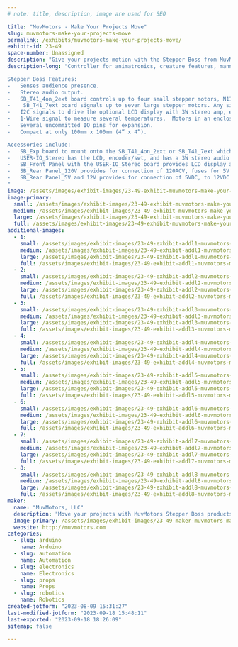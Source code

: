 ```yaml
---
# note: title, description, image are used for SEO

title: "MuvMotors - Make Your Projects Move"
slug: muvmotors-make-your-projects-move
permalink: /exhibits/muvmotors-make-your-projects-move/
exhibit-id: 23-49
space-number: Unassigned
description: "Give your projects motion with the Stepper Boss from MuvMotors for animatronic  features."
description-long: "Controller for animatronics, creature features, mannequins, museum dioramas, and kinetic sculptures. 

Stepper Boss Features:
-	Senses audience presence.
-	Stereo audio output.
-	SB_T41_4on_2ext board controls up to four small stepper motors, N11 or N17, and sends signals to up to two external stepper drivers so large steppers can be used.
-	 SB_T41_7ext board signals up to seven large stepper motors. Any size external stepper driver, power supply, and stepper can be used. Need to rotate a car?
-	I2C signals to drive the optional LCD display with 3W stereo amp, extendable to other I2C devices you may use.
-	1-Wire signal to measure several temperatures.  Motors in an enclosure generate heat. Use this to design cooling.
-	Several uncommitted IO pins for expansion.
-	Compact at only 100mm x 100mm (4” x 4”).

Accessories include:
-	SB_Exp board to mount onto the SB_T41_4on_2ext or SB_T41_7ext which provides perfboard areas for your circuits.
-	USER-IO_Stereo has the LCD, encoder/swt, and has a 3W stereo audio amplifier.
-	SB_Front Panel with the USER-IO_Stereo board provides LCD display and encoder with switch to provide menus of functions and enter parameters your sketch may need.
-	SB_Rear Panel_120V provides for connection of 120ACV, fuses for 5V and 12V, On/Off switch and uUSB for computer to Teensy 4.1 sketch uploading.
-	SB_Rear Panel_5V and 12V provides for connection of 5VDC, to 12VDC (up to 28.5VDC), 5V and 12V pilot LEDs, SPDIF audio jack, On/Off switch and micro USB socket for connection to computer.
"
image: /assets/images/exhibit-images/23-49-exhibit-muvmotors-make-your-projects-move-botteli-marco-stepper-boss-board-crpd-rdcd18-large.jpg
image-primary: 
  small: /assets/images/exhibit-images/23-49-exhibit-muvmotors-make-your-projects-move-botteli-marco-stepper-boss-board-crpd-rdcd18-small.jpg
  medium: /assets/images/exhibit-images/23-49-exhibit-muvmotors-make-your-projects-move-botteli-marco-stepper-boss-board-crpd-rdcd18-medium.jpg
  large: /assets/images/exhibit-images/23-49-exhibit-muvmotors-make-your-projects-move-botteli-marco-stepper-boss-board-crpd-rdcd18-large.jpg
  full: /assets/images/exhibit-images/23-49-exhibit-muvmotors-make-your-projects-move-botteli-marco-stepper-boss-board-crpd-rdcd18-full.jpg
additional-images: 
  - 1:
    small: /assets/images/exhibit-images/23-49-exhibit-addl1-muvmotors-make-your-projects-move-botteli-the-bottle-man-rdcd-rotd-small.jpg
    medium: /assets/images/exhibit-images/23-49-exhibit-addl1-muvmotors-make-your-projects-move-botteli-the-bottle-man-rdcd-rotd-medium.jpg
    large: /assets/images/exhibit-images/23-49-exhibit-addl1-muvmotors-make-your-projects-move-botteli-the-bottle-man-rdcd-rotd-large.jpg
    full: /assets/images/exhibit-images/23-49-exhibit-addl1-muvmotors-make-your-projects-move-botteli-the-bottle-man-rdcd-rotd-full.jpg
  - 2:
    small: /assets/images/exhibit-images/23-49-exhibit-addl2-muvmotors-make-your-projects-move-botteli-sb-lcd-small.jpg
    medium: /assets/images/exhibit-images/23-49-exhibit-addl2-muvmotors-make-your-projects-move-botteli-sb-lcd-medium.jpg
    large: /assets/images/exhibit-images/23-49-exhibit-addl2-muvmotors-make-your-projects-move-botteli-sb-lcd-large.jpg
    full: /assets/images/exhibit-images/23-49-exhibit-addl2-muvmotors-make-your-projects-move-botteli-sb-lcd-full.jpg
  - 3:
    small: /assets/images/exhibit-images/23-49-exhibit-addl3-muvmotors-make-your-projects-move-sb-t41-4on-2ext-small.jpg
    medium: /assets/images/exhibit-images/23-49-exhibit-addl3-muvmotors-make-your-projects-move-sb-t41-4on-2ext-medium.jpg
    large: /assets/images/exhibit-images/23-49-exhibit-addl3-muvmotors-make-your-projects-move-sb-t41-4on-2ext-large.jpg
    full: /assets/images/exhibit-images/23-49-exhibit-addl3-muvmotors-make-your-projects-move-sb-t41-4on-2ext-full.jpg
  - 4:
    small: /assets/images/exhibit-images/23-49-exhibit-addl4-muvmotors-make-your-projects-move-sb-t41-7ext-rdcd-small.jpg
    medium: /assets/images/exhibit-images/23-49-exhibit-addl4-muvmotors-make-your-projects-move-sb-t41-7ext-rdcd-medium.jpg
    large: /assets/images/exhibit-images/23-49-exhibit-addl4-muvmotors-make-your-projects-move-sb-t41-7ext-rdcd-large.jpg
    full: /assets/images/exhibit-images/23-49-exhibit-addl4-muvmotors-make-your-projects-move-sb-t41-7ext-rdcd-full.jpg
  - 5:
    small: /assets/images/exhibit-images/23-49-exhibit-addl5-muvmotors-make-your-projects-move-sb-uno-2on-2ext-small.jpg
    medium: /assets/images/exhibit-images/23-49-exhibit-addl5-muvmotors-make-your-projects-move-sb-uno-2on-2ext-medium.jpg
    large: /assets/images/exhibit-images/23-49-exhibit-addl5-muvmotors-make-your-projects-move-sb-uno-2on-2ext-large.jpg
    full: /assets/images/exhibit-images/23-49-exhibit-addl5-muvmotors-make-your-projects-move-sb-uno-2on-2ext-full.jpg
  - 6:
    small: /assets/images/exhibit-images/23-49-exhibit-addl6-muvmotors-make-your-projects-move-stack-of-front-panel-user-io-stereo-sb-t41-boards-rotd-small.jpg
    medium: /assets/images/exhibit-images/23-49-exhibit-addl6-muvmotors-make-your-projects-move-stack-of-front-panel-user-io-stereo-sb-t41-boards-rotd-medium.jpg
    large: /assets/images/exhibit-images/23-49-exhibit-addl6-muvmotors-make-your-projects-move-stack-of-front-panel-user-io-stereo-sb-t41-boards-rotd-large.jpg
    full: /assets/images/exhibit-images/23-49-exhibit-addl6-muvmotors-make-your-projects-move-stack-of-front-panel-user-io-stereo-sb-t41-boards-rotd-full.jpg
  - 7:
    small: /assets/images/exhibit-images/23-49-exhibit-addl7-muvmotors-make-your-projects-move-stepper-boss-controller-in-botteli-rdc-small.jpg
    medium: /assets/images/exhibit-images/23-49-exhibit-addl7-muvmotors-make-your-projects-move-stepper-boss-controller-in-botteli-rdc-medium.jpg
    large: /assets/images/exhibit-images/23-49-exhibit-addl7-muvmotors-make-your-projects-move-stepper-boss-controller-in-botteli-rdc-large.jpg
    full: /assets/images/exhibit-images/23-49-exhibit-addl7-muvmotors-make-your-projects-move-stepper-boss-controller-in-botteli-rdc-full.jpg
  - 8:
    small: /assets/images/exhibit-images/23-49-exhibit-addl8-muvmotors-make-your-projects-move-user-io-stereo-rd-small.jpg
    medium: /assets/images/exhibit-images/23-49-exhibit-addl8-muvmotors-make-your-projects-move-user-io-stereo-rd-medium.jpg
    large: /assets/images/exhibit-images/23-49-exhibit-addl8-muvmotors-make-your-projects-move-user-io-stereo-rd-large.jpg
    full: /assets/images/exhibit-images/23-49-exhibit-addl8-muvmotors-make-your-projects-move-user-io-stereo-rd-full.jpg
maker: 
  name: "MuvMotors, LLC"
  description: "Move your projects with MuvMotors Stepper Boss products. Motion for animatronics, animated creatures, museum dioramas, mannequins or sculptures."
  image-primary: /assets/images/exhibit-images/23-49-maker-muvmotors-make-your-projects-move-muvmotors-3b-muvmotors-and-name-email-phone-web-url-medium.png
  website: http://muvmotors.com
categories: 
  - slug: arduino
    name: Arduino
  - slug: automation
    name: Automation
  - slug: electronics
    name: Electronics
  - slug: props
    name: Props
  - slug: robotics
    name: Robotics
created-jotform: "2023-08-09 15:31:27"
last-modified-jotform: "2023-09-18 15:48:11"
last-exported: "2023-09-18 18:26:09"
sitemap: false

---
```

